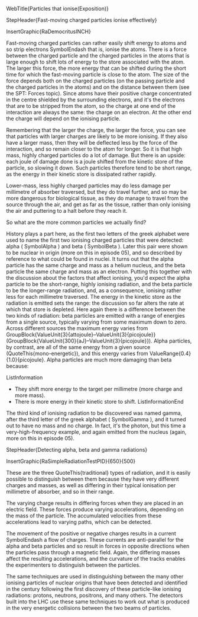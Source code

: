WebTitle{Particles that ionise(Exposition)}

StepHeader{Fast-moving charged particles ionise effectively}

InsertGraphic{RaDemocritusINCH}

Fast-moving charged particles can rather easily shift energy to atoms and so strip electrons SymbolEndash that is, ionise the atoms. There is a force between the charged particle and the charged particles in the atoms that is large enough to shift lots of energy to the store associated with the atom. The larger this force, the more energy that can be shifted during the short time for which the fast-moving particle is close to the atom. The size of the force depends both on the charged particles (on the passing particle and the charged particles in the atoms) and on the distance between them (see the SPT: Forces topic). Since atoms have their positive charge concentrated in the centre shielded by the surrounding electrons, and it's the electrons that are to be stripped from the atom, so the charge at one end of the interaction are always the same: the charge on an electron. At the other end the charge will depend on the ionising particle.

Remembering that the larger the charge, the larger the force, you can see that particles with larger charges are likely to be more ionising. If they also have a larger mass, then they will be deflected less by the force of the interaction, and so remain closer to the atom for longer. So it is that high mass, highly charged particles do a lot of damage. But there is an upside: each joule of damage done is a joule shifted from the kinetic store of the particle, so slowing it down. Such particles therefore tend to be short range, as the energy in their kinetic store is dissipated rather rapidly.

Lower-mass, less highly charged particles may do less damage per millimetre of absorber traversed, but they do travel further, and so may be more dangerous for biological tissue, as they do manage to travel from the source through the air, and get as far as the tissue, rather than only ionising the air and puttering to a halt before they reach it.

So what are the more common particles we actually find?

History plays a part here, as the first two letters of the greek alphabet were used to name the first two ionising charged particles that were detected: alpha ( SymbolAlpha ) and beta ( SymbolBeta ). Later this pair were shown to be nuclear in origin (more on this in episode 05), and so described by reference to what could be found in nuclei. It turns out that the alpha particle has the same charge and mass as a helium nucleus, and the beta particle the same charge and mass as an electron. Putting this together with the discussion about the factors that affect ionising, you'd expect the alpha particle to be the short-range, highly ionising radiation, and the beta particle to be the longer-range radiation, and, as a consequence, ionising rather less for each millimetre traversed. The energy in the kinetic store as the radiation is emitted sets the range: the discussion so far alters the rate at which that store is depleted. Here again there is a difference between the two kinds of radiation: beta particles are emitted with a range of energies from a single source, typically varying from some maximum down to zero. Across different sources the maximum energy varies from GroupBlock{ValueUnit{3}{attojoule}&ndash;ValueUnit{3}{picojoule}} (GroupBlock{ValueUnit{300}{aJ}&ndash;ValueUnit{3}{picojoule}}). Alpha particles, by contrast, are all of the same energy from a given source (QuoteThis{mono-energetic}), and this energy varies from ValueRange{0.4}{1.0}{picojoule}. Alpha particles are much more damaging than beta because:

ListInformation
- They shift more energy to the target per millimetre (more charge and more mass).
- There is more energy in their kinetic store to shift.
ListInformationEnd

The third kind of ionising radiation to be discovered was named gamma, after the third letter of the greek alphabet ( SymbolGamma ), and it turned out to have no mass and no charge. In fact, it's the photon, but this time a very-high-frequency example, and again emitted from the nucleus (again, more on this in episode 05).

StepHeader{Detecting alpha, beta and gamma radiations}

InsertGraphic{RaSimpleRadiationTestPID}{650}{500}

These are the three QuoteThis{traditional} types of radiation, and it is easily possible to distinguish between them because they have very different charges and masses, as well as differing in their typical ionisation per millimetre of absorber, and so in their range.

The varying charge results in differing forces when they are placed in an electric field. These forces produce varying accelerations, depending on the mass of the particle. The accumulated velocities from these accelerations lead to varying paths, which can be detected.

The movement of the positive or negative charges results in a current SymbolEndash a flow of charges. These currents are anti-parallel for the alpha and beta particles and so result in forces in opposite directions when the particles pass through a magnetic field. Again, the differing masses affect the resulting accelerations, and the curvature of the tracks enables the experimenters to distinguish between the particles.

The same techniques are used in distinguishing between the many other ionising particles of nuclear origins that have been detected and identified in the century following the first discovery of these particle-like ionising radiations: protons, neutrons, positrons, and many others. The detectors built into the LHC use these same techniques to work out what is produced in the very energetic collisions between the two beams of particles.


